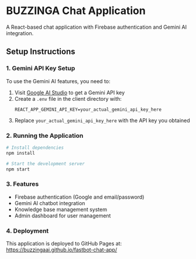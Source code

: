 # BUZZINGA Chat Application

A React-based chat application with Firebase authentication and Gemini AI integration.

## Setup Instructions

### 1. Gemini API Key Setup

To use the Gemini AI features, you need to:

1. Visit [Google AI Studio](https://makersuite.google.com/app/apikey) to get a Gemini API key
2. Create a `.env` file in the client directory with:
   ```
   REACT_APP_GEMINI_API_KEY=your_actual_gemini_api_key_here
   ```
3. Replace `your_actual_gemini_api_key_here` with the API key you obtained

### 2. Running the Application

```bash
# Install dependencies
npm install

# Start the development server
npm start
```

### 3. Features

- Firebase authentication (Google and email/password)
- Gemini AI chatbot integration
- Knowledge base management system
- Admin dashboard for user management

### 4. Deployment

This application is deployed to GitHub Pages at:
https://buzzingaai.github.io/fastbot-chat-app/ 